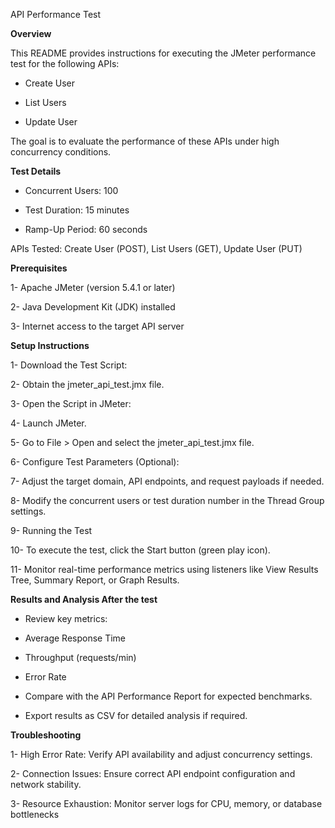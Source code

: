 API Performance Test

**Overview**

This README provides instructions for executing the JMeter performance test for the following APIs:

- Create User

- List Users

- Update User

The goal is to evaluate the performance of these APIs under high concurrency conditions.

**Test Details**

- Concurrent Users: 100

- Test Duration: 15 minutes

- Ramp-Up Period: 60 seconds

APIs Tested: Create User (POST), List Users (GET), Update User (PUT)

**Prerequisites**

1- Apache JMeter (version 5.4.1 or later)

2- Java Development Kit (JDK) installed

3- Internet access to the target API server

**Setup Instructions**

1- Download the Test Script:

2- Obtain the jmeter_api_test.jmx file.

3- Open the Script in JMeter:

4- Launch JMeter.

5- Go to File > Open and select the jmeter_api_test.jmx file.

6- Configure Test Parameters (Optional):

7- Adjust the target domain, API endpoints, and request payloads if needed.

8- Modify the concurrent users or test duration number in the Thread Group settings.

9- Running the Test

10- To execute the test, click the Start button (green play icon).

11- Monitor real-time performance metrics using listeners like View Results Tree, Summary Report, or Graph Results.

**Results and Analysis After the test**

- Review key metrics:

- Average Response Time

- Throughput (requests/min)

- Error Rate

- Compare with the API Performance Report for expected benchmarks.

- Export results as CSV for detailed analysis if required.

**Troubleshooting**

1- High Error Rate: Verify API availability and adjust concurrency settings.

2- Connection Issues: Ensure correct API endpoint configuration and network stability.

3- Resource Exhaustion: Monitor server logs for CPU, memory, or database bottlenecks
